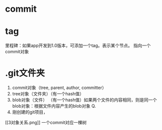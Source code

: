 # commit

# tag
里程碑：如果app开发到1.0版本，可添加一个tag。表示某个节点。
指向一个commit对象

# .git文件夹
1. commit对象（tree, parent, author, committer）
2. tree对象（文件夹）（有一个hash值）
3. blob对象（文件） （有一个hash值）如果两个文件的内容相同，则是同一个blob对象：根据文件内容产生的blob对象
Q.
1. 刚创建的git项目，

[[3对象关系.png]]
一个commit对应一棵树